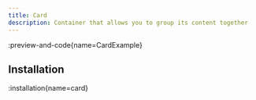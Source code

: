 ```yaml
---
title: Card
description: Container that allows you to group its content together
---
```


:preview-and-code{name=CardExample}

## Installation

:installation{name=card}

